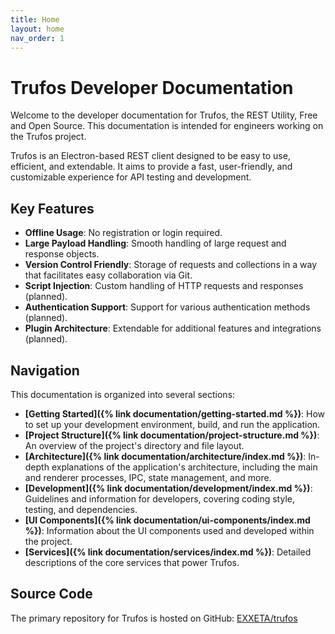 ```yaml
---
title: Home
layout: home
nav_order: 1
---
```


# Trufos Developer Documentation

Welcome to the developer documentation for Trufos, the REST Utility, Free and Open Source. This documentation is intended for engineers working on the Trufos project.

Trufos is an Electron-based REST client designed to be easy to use, efficient, and extendable. It aims to provide a fast, user-friendly, and customizable experience for API testing and development.

## Key Features

*   **Offline Usage**: No registration or login required.
*   **Large Payload Handling**: Smooth handling of large request and response objects.
*   **Version Control Friendly**: Storage of requests and collections in a way that facilitates easy collaboration via Git.
*   **Script Injection**: Custom handling of HTTP requests and responses (planned).
*   **Authentication Support**: Support for various authentication methods (planned).
*   **Plugin Architecture**: Extendable for additional features and integrations (planned).

## Navigation

This documentation is organized into several sections:

*   **[Getting Started]({% link documentation/getting-started.md %})**: How to set up your development environment, build, and run the application.
*   **[Project Structure]({% link documentation/project-structure.md %})**: An overview of the project's directory and file layout.
*   **[Architecture]({% link documentation/architecture/index.md %})**: In-depth explanations of the application's architecture, including the main and renderer processes, IPC, state management, and more.
*   **[Development]({% link documentation/development/index.md %})**: Guidelines and information for developers, covering coding style, testing, and dependencies.
*   **[UI Components]({% link documentation/ui-components/index.md %})**: Information about the UI components used and developed within the project.
*   **[Services]({% link documentation/services/index.md %})**: Detailed descriptions of the core services that power Trufos.

## Source Code

The primary repository for Trufos is hosted on GitHub:
[EXXETA/trufos](https://github.com/EXXETA/trufos) 